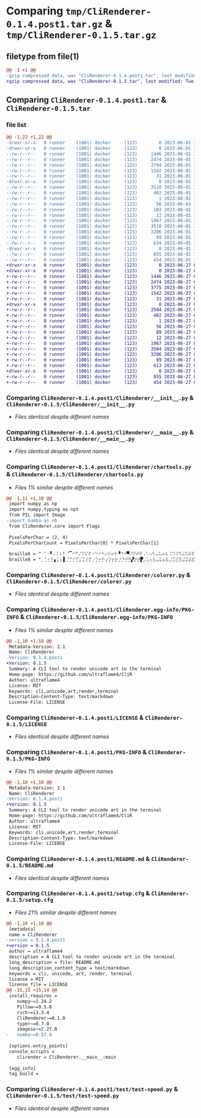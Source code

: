# Comparing `tmp/CliRenderer-0.1.4.post1.tar.gz` & `tmp/CliRenderer-0.1.5.tar.gz`

## filetype from file(1)

```diff
@@ -1 +1 @@
-gzip compressed data, was "CliRenderer-0.1.4.post1.tar", last modified: Thu Jun  1 13:09:38 2023, max compression
+gzip compressed data, was "CliRenderer-0.1.5.tar", last modified: Tue Jun 27 03:58:10 2023, max compression
```

## Comparing `CliRenderer-0.1.4.post1.tar` & `CliRenderer-0.1.5.tar`

### file list

```diff
@@ -1,22 +1,22 @@
-drwxr-xr-x   0 runner    (1001) docker     (123)        0 2023-06-01 13:09:38.463481 CliRenderer-0.1.4.post1/
-drwxr-xr-x   0 runner    (1001) docker     (123)        0 2023-06-01 13:09:38.459480 CliRenderer-0.1.4.post1/CliRenderer/
--rw-r--r--   0 runner    (1001) docker     (123)     1446 2023-06-01 13:09:27.000000 CliRenderer-0.1.4.post1/CliRenderer/__init__.py
--rw-r--r--   0 runner    (1001) docker     (123)     2474 2023-06-01 13:09:27.000000 CliRenderer-0.1.4.post1/CliRenderer/__main__.py
--rw-r--r--   0 runner    (1001) docker     (123)     3794 2023-06-01 13:09:27.000000 CliRenderer-0.1.4.post1/CliRenderer/chartools.py
--rw-r--r--   0 runner    (1001) docker     (123)     1542 2023-06-01 13:09:27.000000 CliRenderer-0.1.4.post1/CliRenderer/colorer.py
--rw-r--r--   0 runner    (1001) docker     (123)       31 2023-06-01 13:09:27.000000 CliRenderer-0.1.4.post1/CliRenderer/core.py
-drwxr-xr-x   0 runner    (1001) docker     (123)        0 2023-06-01 13:09:38.463481 CliRenderer-0.1.4.post1/CliRenderer.egg-info/
--rw-r--r--   0 runner    (1001) docker     (123)     3510 2023-06-01 13:09:38.000000 CliRenderer-0.1.4.post1/CliRenderer.egg-info/PKG-INFO
--rw-r--r--   0 runner    (1001) docker     (123)      402 2023-06-01 13:09:38.000000 CliRenderer-0.1.4.post1/CliRenderer.egg-info/SOURCES.txt
--rw-r--r--   0 runner    (1001) docker     (123)        1 2023-06-01 13:09:38.000000 CliRenderer-0.1.4.post1/CliRenderer.egg-info/dependency_links.txt
--rw-r--r--   0 runner    (1001) docker     (123)       56 2023-06-01 13:09:38.000000 CliRenderer-0.1.4.post1/CliRenderer.egg-info/entry_points.txt
--rw-r--r--   0 runner    (1001) docker     (123)      103 2023-06-01 13:09:38.000000 CliRenderer-0.1.4.post1/CliRenderer.egg-info/requires.txt
--rw-r--r--   0 runner    (1001) docker     (123)       12 2023-06-01 13:09:38.000000 CliRenderer-0.1.4.post1/CliRenderer.egg-info/top_level.txt
--rw-r--r--   0 runner    (1001) docker     (123)     1067 2023-06-01 13:09:27.000000 CliRenderer-0.1.4.post1/LICENSE
--rw-r--r--   0 runner    (1001) docker     (123)     3510 2023-06-01 13:09:38.463481 CliRenderer-0.1.4.post1/PKG-INFO
--rw-r--r--   0 runner    (1001) docker     (123)     3206 2023-06-01 13:09:27.000000 CliRenderer-0.1.4.post1/README.md
--rw-r--r--   0 runner    (1001) docker     (123)       89 2023-06-01 13:09:27.000000 CliRenderer-0.1.4.post1/pyproject.toml
--rw-r--r--   0 runner    (1001) docker     (123)      634 2023-06-01 13:09:38.463481 CliRenderer-0.1.4.post1/setup.cfg
-drwxr-xr-x   0 runner    (1001) docker     (123)        0 2023-06-01 13:09:38.463481 CliRenderer-0.1.4.post1/test/
--rw-r--r--   0 runner    (1001) docker     (123)      855 2023-06-01 13:09:27.000000 CliRenderer-0.1.4.post1/test/test-speed.py
--rw-r--r--   0 runner    (1001) docker     (123)      454 2023-06-01 13:09:27.000000 CliRenderer-0.1.4.post1/test/test.py
+drwxr-xr-x   0 runner    (1001) docker     (123)        0 2023-06-27 03:58:10.412871 CliRenderer-0.1.5/
+drwxr-xr-x   0 runner    (1001) docker     (123)        0 2023-06-27 03:58:10.412871 CliRenderer-0.1.5/CliRenderer/
+-rw-r--r--   0 runner    (1001) docker     (123)     1446 2023-06-27 03:58:00.000000 CliRenderer-0.1.5/CliRenderer/__init__.py
+-rw-r--r--   0 runner    (1001) docker     (123)     2474 2023-06-27 03:58:00.000000 CliRenderer-0.1.5/CliRenderer/__main__.py
+-rw-r--r--   0 runner    (1001) docker     (123)     3775 2023-06-27 03:58:00.000000 CliRenderer-0.1.5/CliRenderer/chartools.py
+-rw-r--r--   0 runner    (1001) docker     (123)     1542 2023-06-27 03:58:00.000000 CliRenderer-0.1.5/CliRenderer/colorer.py
+-rw-r--r--   0 runner    (1001) docker     (123)       31 2023-06-27 03:58:00.000000 CliRenderer-0.1.5/CliRenderer/core.py
+drwxr-xr-x   0 runner    (1001) docker     (123)        0 2023-06-27 03:58:10.412871 CliRenderer-0.1.5/CliRenderer.egg-info/
+-rw-r--r--   0 runner    (1001) docker     (123)     3504 2023-06-27 03:58:10.000000 CliRenderer-0.1.5/CliRenderer.egg-info/PKG-INFO
+-rw-r--r--   0 runner    (1001) docker     (123)      402 2023-06-27 03:58:10.000000 CliRenderer-0.1.5/CliRenderer.egg-info/SOURCES.txt
+-rw-r--r--   0 runner    (1001) docker     (123)        1 2023-06-27 03:58:10.000000 CliRenderer-0.1.5/CliRenderer.egg-info/dependency_links.txt
+-rw-r--r--   0 runner    (1001) docker     (123)       56 2023-06-27 03:58:10.000000 CliRenderer-0.1.5/CliRenderer.egg-info/entry_points.txt
+-rw-r--r--   0 runner    (1001) docker     (123)       89 2023-06-27 03:58:10.000000 CliRenderer-0.1.5/CliRenderer.egg-info/requires.txt
+-rw-r--r--   0 runner    (1001) docker     (123)       12 2023-06-27 03:58:10.000000 CliRenderer-0.1.5/CliRenderer.egg-info/top_level.txt
+-rw-r--r--   0 runner    (1001) docker     (123)     1067 2023-06-27 03:58:00.000000 CliRenderer-0.1.5/LICENSE
+-rw-r--r--   0 runner    (1001) docker     (123)     3504 2023-06-27 03:58:10.412871 CliRenderer-0.1.5/PKG-INFO
+-rw-r--r--   0 runner    (1001) docker     (123)     3206 2023-06-27 03:58:00.000000 CliRenderer-0.1.5/README.md
+-rw-r--r--   0 runner    (1001) docker     (123)       89 2023-06-27 03:58:00.000000 CliRenderer-0.1.5/pyproject.toml
+-rw-r--r--   0 runner    (1001) docker     (123)      613 2023-06-27 03:58:10.412871 CliRenderer-0.1.5/setup.cfg
+drwxr-xr-x   0 runner    (1001) docker     (123)        0 2023-06-27 03:58:10.412871 CliRenderer-0.1.5/test/
+-rw-r--r--   0 runner    (1001) docker     (123)      855 2023-06-27 03:58:00.000000 CliRenderer-0.1.5/test/test-speed.py
+-rw-r--r--   0 runner    (1001) docker     (123)      454 2023-06-27 03:58:00.000000 CliRenderer-0.1.5/test/test.py
```

### Comparing `CliRenderer-0.1.4.post1/CliRenderer/__init__.py` & `CliRenderer-0.1.5/CliRenderer/__init__.py`

 * *Files identical despite different names*

### Comparing `CliRenderer-0.1.4.post1/CliRenderer/__main__.py` & `CliRenderer-0.1.5/CliRenderer/__main__.py`

 * *Files identical despite different names*

### Comparing `CliRenderer-0.1.4.post1/CliRenderer/chartools.py` & `CliRenderer-0.1.5/CliRenderer/chartools.py`

 * *Files 1% similar despite different names*

```diff
@@ -1,11 +1,10 @@
 import numpy as np
 import numpy.typing as npt
 from PIL import Image
-import numba as nb
 from CliRenderer.core import Flags
 
 PixelsPerChar = (2, 4)
 PixelsPerCharCount = PixelsPerChar[0] * PixelsPerChar[1]
 
 braille6 = " ⠁⠂▘⠄⠅⠆⠇⠈▔⠊⠋⠌⠍⠎⠏⠐⠑⠒⠓⠔⠕⠖⠗▝⠙⠚▀⠜⠝⠞⠟⠠⠡⠢⠣⠤⠥⠦⠧⠨⠩⠪⠫⠬⠭⠮⠯⠰⠱⠲⠳⠴⠵⠶⠷⠸⠹⠺⠻⠼⠽⠾⠿"
 braille8 = "⡀⡁⡂⡃▖⡅⡆▌⡈⡉⡊⡋⡌⡍⡎⡏⡐⡑⡒⡓⡔⡕⡖⡗⡘⡙⡚⡛▞⡝⡞▛⡠⡡⡢⡣⡤⡥⡦⡧⡨⡩⡪⡫⡬⡭⡮⡯⡰⡱⡲⡳⡴⡵⡶⡷⡸⡹⡺⡻⡼⡽⡾⡿⢀⢁⢂⢃⢄⢅⢆⢇⢈⢉⢊⢋⢌⢍⢎⢏⢐⢑⢒" \
```

### Comparing `CliRenderer-0.1.4.post1/CliRenderer/colorer.py` & `CliRenderer-0.1.5/CliRenderer/colorer.py`

 * *Files identical despite different names*

### Comparing `CliRenderer-0.1.4.post1/CliRenderer.egg-info/PKG-INFO` & `CliRenderer-0.1.5/CliRenderer.egg-info/PKG-INFO`

 * *Files 1% similar despite different names*

```diff
@@ -1,10 +1,10 @@
 Metadata-Version: 2.1
 Name: CliRenderer
-Version: 0.1.4.post1
+Version: 0.1.5
 Summary: A CLI tool to render unicode art in the terminal
 Home-page: https://github.com/ultraflame4/CliR
 Author: ultraflame4
 License: MIT
 Keywords: cli,unicode,art,render,terminal
 Description-Content-Type: text/markdown
 License-File: LICENSE
```

### Comparing `CliRenderer-0.1.4.post1/LICENSE` & `CliRenderer-0.1.5/LICENSE`

 * *Files identical despite different names*

### Comparing `CliRenderer-0.1.4.post1/PKG-INFO` & `CliRenderer-0.1.5/PKG-INFO`

 * *Files 1% similar despite different names*

```diff
@@ -1,10 +1,10 @@
 Metadata-Version: 2.1
 Name: CliRenderer
-Version: 0.1.4.post1
+Version: 0.1.5
 Summary: A CLI tool to render unicode art in the terminal
 Home-page: https://github.com/ultraflame4/CliR
 Author: ultraflame4
 License: MIT
 Keywords: cli,unicode,art,render,terminal
 Description-Content-Type: text/markdown
 License-File: LICENSE
```

### Comparing `CliRenderer-0.1.4.post1/README.md` & `CliRenderer-0.1.5/README.md`

 * *Files identical despite different names*

### Comparing `CliRenderer-0.1.4.post1/setup.cfg` & `CliRenderer-0.1.5/setup.cfg`

 * *Files 21% similar despite different names*

```diff
@@ -1,10 +1,10 @@
 [metadata]
 name = CliRenderer
-version = 0.1.4.post1
+version = 0.1.5
 author = ultraflame4
 description = A CLI tool to render unicode art in the terminal
 long_description = file: README.md
 long_description_content_type = text/markdown
 keywords = cli, unicode, art, render, terminal
 license = MIT
 license_file = LICENSE
@@ -15,15 +15,14 @@
 install_requires = 
 	numpy~=1.24.2
 	Pillow~=9.5.0
 	rich~=13.3.4
 	CliRenderer~=0.1.0
 	typer~=0.7.0
 	imageio~=2.27.0
-	numba~=0.57.0
 
 [options.entry_points]
 console_scripts = 
 	clirender = CliRenderer.__main__:main
 
 [egg_info]
 tag_build =
```

### Comparing `CliRenderer-0.1.4.post1/test/test-speed.py` & `CliRenderer-0.1.5/test/test-speed.py`

 * *Files identical despite different names*

